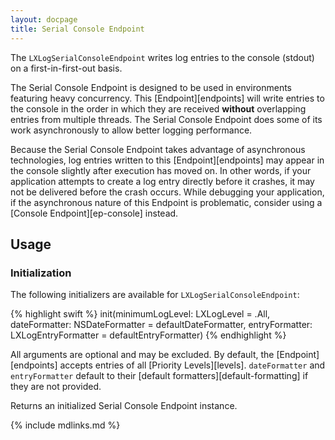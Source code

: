 ```yaml
---
layout: docpage
title: Serial Console Endpoint
---
```


The `LXLogSerialConsoleEndpoint` writes log entries to the console (stdout) on a first-in-first-out basis.

The Serial Console Endpoint is designed to be used in environments featuring heavy concurrency. This [Endpoint][endpoints] will write entries to the console in the order in which they are received **without** overlapping entries from multiple threads. The Serial Console Endpoint does some of its work asynchronously to allow better logging performance.

Because the Serial Console Endpoint takes advantage of asynchronous technologies, log entries written to this [Endpoint][endpoints] may appear in the console slightly after execution has moved on. In other words, if your application attempts to create a log entry directly before it crashes, it may not be delivered before the crash occurs. While debugging your application, if the asynchronous nature of this Endpoint is problematic, consider using a [Console Endpoint][ep-console] instead.

## Usage

### Initialization

The following initializers are available for `LXLogSerialConsoleEndpoint`:

{% highlight swift %}
init(minimumLogLevel: LXLogLevel = .All, dateFormatter: NSDateFormatter = defaultDateFormatter, entryFormatter: LXLogEntryFormatter = defaultEntryFormatter)
{% endhighlight %}

All arguments are optional and may be excluded. By default, the [Endpoint][endpoints] accepts entries of all [Priority Levels][levels]. `dateFormatter` and `entryFormatter` default to their [default formatters][default-formatting] if they are not provided.

Returns an initialized Serial Console Endpoint instance.


{% include mdlinks.md %}
